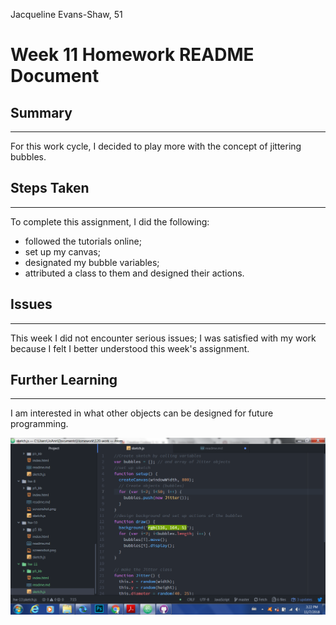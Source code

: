 Jacqueline Evans-Shaw, 51
# Week 11 Homework README Document

## Summary
---
For this work cycle, I decided to play more with the concept of jittering bubbles.
## Steps Taken
---
To complete this assignment, I did the following:
- followed the tutorials online;
- set up my canvas;
- designated my bubble variables;
- attributed a class to them and designed their actions.

## Issues
---
This week I did not encounter serious issues; I was satisfied with my work because I felt I better understood this week's assignment.

## Further Learning
---
I am interested in what other objects can be designed for future programming.

![screenshot](screenshot.png)
